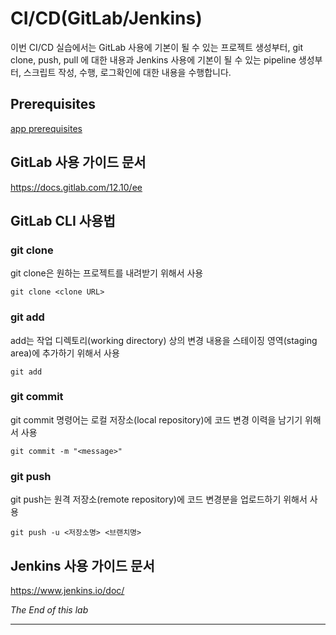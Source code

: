 

# CI/CD(GitLab/Jenkins)
이번 CI/CD 실습에서는 GitLab 사용에 기본이 될 수 있는 프로젝트 생성부터, git clone, push, pull 에 대한 내용과 Jenkins 사용에 기본이 될 수 있는 pipeline 생성부터, 스크립트 작성, 수행, 로그확인에 대한 내용을 수행합니다.

## Prerequisites
[app prerequisites](lab-prerequisites-app.md)


## GitLab 사용 가이드 문서
https://docs.gitlab.com/12.10/ee


## GitLab CLI 사용법
### git clone
git clone은 원하는 프로젝트를 내려받기 위해서 사용
```
git clone <clone URL>
```

### git add
add는 작업 디렉토리(working directory) 상의 변경 내용을 스테이징 영역(staging area)에 추가하기 위해서 사용
```
git add  
```

### git commit
git commit 명령어는 로컬 저장소(local repository)에 코드 변경 이력을 남기기 위해서 사용
```
git commit -m "<message>"  
```

### git push
git push는 원격 저장소(remote repository)에 코드 변경분을 업로드하기 위해서 사용
```
git push -u <저장소명> <브랜치명>
```

## Jenkins 사용 가이드 문서
https://www.jenkins.io/doc/

*The End of this lab*

---

